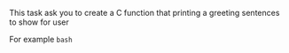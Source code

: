 This task ask you to create a C function that printing a greeting sentences to show for user

For example
`bash`
